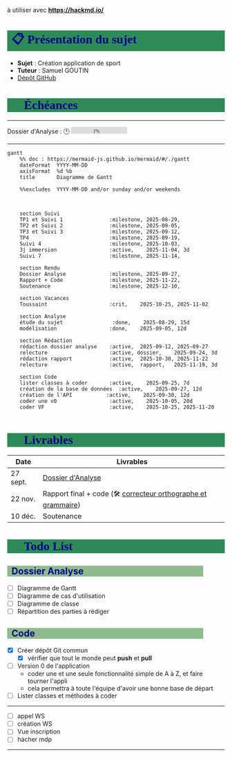 à utiliser avec **https://hackmd.io/**

# :clipboard:  Présentation du sujet

* **Sujet** : Création application de sport
* **Tuteur** : Samuel GOUTIN
* [Dépôt GitHub](https://github.com/TeodoraHub/Info-2A-Strava)

# :dart: Échéances

---
Dossier d'Analyse :  :clock1: <iframe src="https://free.timeanddate.com/countdown/i83zdl7u/n1264/cf11/cm0/cu2/ct4/cs0/ca0/co0/cr0/ss0/cac009/cpcf00/pcfff/tcfff/fs100/szw256/szh108/iso2025-11-22T20:00:00" allowtransparency="true" frameborder="0" width="130" height="16"></iframe>

---

```mermaid
gantt
    %% doc : https://mermaid-js.github.io/mermaid/#/./gantt
    dateFormat  YYYY-MM-DD
    axisFormat  %d %b
    title       Diagramme de Gantt
    
    %%excludes  YYYY-MM-DD and/or sunday and/or weekends 
     
    
     
    section Suivi
    TP1 et Suivi 1               :milestone, 2025-08-29,
    TP2 et Suivi 2               :milestone, 2025-09-05,
    TP3 et Suivi 3               :milestone, 2025-09-12,
    TP4                          :milestone, 2025-09-19,
    Suivi 4                      :milestone, 2025-10-03,
    3j immersion                 :active,    2025-11-04, 3d
    Suivi 7                      :milestone, 2025-11-14,
    
    section Rendu
    Dossier Analyse              :milestone, 2025-09-27,
    Rapport + Code               :milestone, 2025-11-22,
    Soutenance                   :milestone, 2025-12-10,
    
    section Vacances
    Toussaint                    :crit,    2025-10-25, 2025-11-02
    
    section Analyse
    étude du sujet                :done,    2025-08-29, 15d
    modélisation                 :done,    2025-09-05, 12d
    
    section Rédaction
    rédaction dossier analyse    :active,  2025-09-12, 2025-09-27
    relecture                    :active, dossier,    2025-09-24, 3d
    rédaction rapport            :active,  2025-10-30, 2025-11-22
    relecture                    :active,  rapport,   2025-11-19, 3d
    
    section Code
    lister classes à coder       :active,    2025-09-25, 7d
    création de la base de données  :active,    2025-09-27, 12d
    création de l'API           :active,    2025-09-30, 12d
    coder une v0                 :active,    2025-10-05, 20d
    coder VF                     :active,    2025-10-25, 2025-11-20
    

```

# :calendar: Livrables

| Date     | Livrables                                                    |
| -------- | ------------------------------------------------------------ |
| 27 sept. | [Dossier d'Analyse](https://www.overleaf.com/)               |
| 22 nov.  | Rapport final + code (:hammer_and_wrench:  [correcteur orthographe et grammaire](https://www.scribens.fr/))|
| 10 déc.  | Soutenance                                                   |

# :construction: Todo List

## Dossier Analyse

* [ ] Diagramme de Gantt
* [ ] Diagramme de cas d'utilisation
* [ ] Diagramme de classe
* [ ] Répartition des parties à rédiger

## Code

* [x] Créer dépôt Git commun
  * [x] vérifier que tout le monde peut **push** et **pull**
* [ ] Version 0 de l'application
  * coder une et une seule fonctionnalité simple de A à Z, et faire tourner l'appli
  * cela permettra à toute l'équipe d'avoir une bonne base de départ
* [ ] Lister classes et méthodes à coder

---

* [ ] appel WS
* [ ] création WS
* [ ] Vue inscription
* [ ] hacher mdp

---

<style>h1 {
    color: darkblue;
    font-family: "Calibri";
    font-weight: bold;
    background-color: seagreen;
    padding-left: 10px;
}

h2 {
    color: darkblue;
    background-color: darkseagreen;
    margin-right: 10%;
    padding-left: 10px;
}

h3 {
    color: darkblue;
    background-color: lightseagreen;
    margin-right: 20%;
    padding-left: 10px;
}

h4 {
    color: darkblue;
    background-color: aquamarine;
    margin-right: 30%;
    padding-left: 10px;
}

</style>
